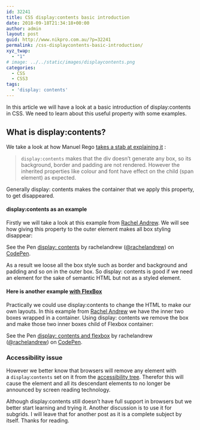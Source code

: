```yaml
---
id: 32241
title: CSS display:contents basic introduction
date: 2018-09-18T21:34:18+00:00
author: admin
layout: post
guid: http://www.nikpro.com.au/?p=32241
permalink: /css-displaycontents-basic-introduction/
xyz_twap:
  - "1"
# image: ../../static/images/displaycontents.png
categories:
  - CSS
  - CSS3
tags:
  - 'display: contents'
---
```

In this article we will have a look at a basic introduction of display:contents in CSS. We need to learn about this useful property with some examples.

## What is display:contents?

We take a look at how Manuel Rego [takes a stab at explaining it](https://blogs.igalia.com/mrego/2018/01/11/display-contents-is-coming/) :

<blockquote class="wp-block-quote is-style-default">
  <p>
    <code>display:contents</code> makes that the div doesn’t generate any box, so its background, border and padding are not rendered. However the inherited properties like colour and font have effect on the child (span element) as expected.
  </p>
</blockquote>

Generally display: contents makes the container that we apply this property, to get disappeared.

#### **display:contents as an example**

Firstly we will take a look at this example from <a href="https://rachelandrew.co.uk/archives/2016/01/29/vanishing-boxes-with-display-contents/" target="_blank" rel="noopener noreferrer">Rachel Andrew</a>. We will see how giving this property to the outer element makes all box styling disappear:

<p data-height="350" data-theme-id="0" data-slug-hash="rxvMWG" data-default-tab="html,result" data-user="rachelandrew" data-pen-title="display: contents" class="codepen">
  See the Pen <a href="https://codepen.io/rachelandrew/pen/rxvMWG/">display: contents</a> by rachelandrew (<a href="https://codepen.io/rachelandrew">@rachelandrew</a>) on <a href="https://codepen.io">CodePen</a>.
</p>

As a result we loose all the box style such as border and background and padding and so on in the outer box. So display: contents is good if we need an element for the sake of semantic HTML but not as a styled element.

#### Here is another example [with FlexBox](http://www.nikpro.com.au/flexbox-explained-in-a-simple-way-with-examples-part-1/)

Practically we could use display:contents to change the HTML to make our own layouts. In this example from <a href="https://rachelandrew.co.uk/archives/2016/01/29/vanishing-boxes-with-display-contents/" target="_blank" rel="noreferrer noopener">Rachel Andrew</a> we have the inner two boxes wrapped in a container. Using display: contents we remove the box and make those two inner boxes child of Flexbox container:

<p data-height="350" data-theme-id="0" data-slug-hash="zraOMV" data-default-tab="css,result" data-user="rachelandrew" data-pen-title="display: contents and flexbox" class="codepen">
  See the Pen <a href="https://codepen.io/rachelandrew/pen/zraOMV/">display: contents and flexbox</a> by rachelandrew (<a href="https://codepen.io/rachelandrew">@rachelandrew</a>) on <a href="https://codepen.io">CodePen</a>.
</p>

### Accessibility issue

However we better know that browsers will remove any element with a `display`:`contents` set on it from the [accessibility tree](https://developer.mozilla.org/en-US/docs/Learn/Accessibility/What_is_accessibility#Accessibility_APIs). Therefor this will cause the element and all its descendant elements to no longer be announced by screen reading technology.

Although display:contents still doesn&#8217;t have full support in browsers but we better start learning and trying it. Another discussion is to use it for subgrids. I will leave that for another post as it is a complete subject by itself. Thanks for reading.